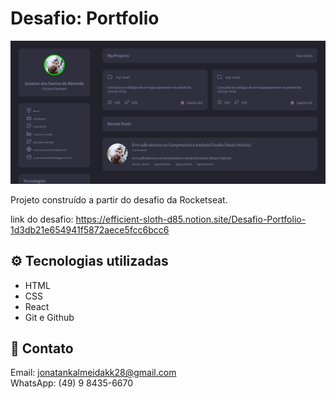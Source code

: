 # Desafio: Portfolio

![preview](./src/assets/preview.png)

Projeto construído a partir do desafio da Rocketseat.  <br />

link do desafio: https://efficient-sloth-d85.notion.site/Desafio-Portfolio-1d3db21e654941f5872aece5fcc6bcc6

## ⚙️ Tecnologias utilizadas

- HTML 
- CSS  
- React
- Git e Github

## 🧾 Contato

Email: jonatankalmeidakk28@gmail.com <br />
WhatsApp: (49) 9 8435-6670